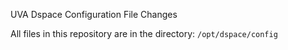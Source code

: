 UVA Dspace Configuration File Changes

All files in this repository are in the directory:
```/opt/dspace/config```
